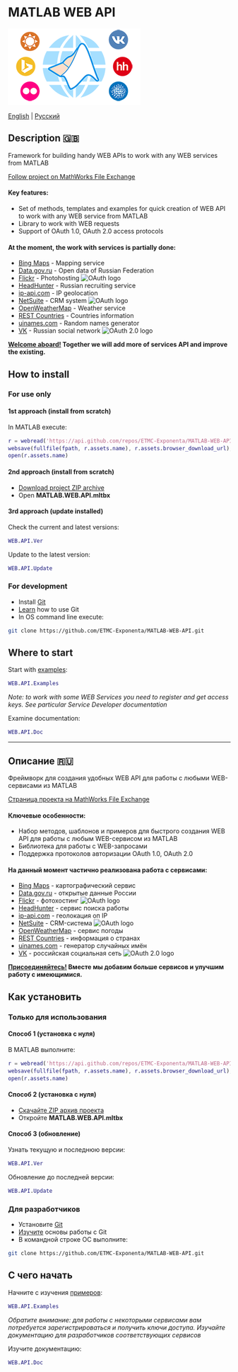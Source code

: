 # MATLAB WEB API
![MATLAB WEB API Cover](/cover.png)

[English](#description-gb) | [Русский](#Описание-ru)

## Description :gb:
Framework for building handy WEB APIs to work with any WEB services from MATLAB

[Follow project on MathWorks File Exchange](https://www.mathworks.com/matlabcentral/fileexchange/68611)

#### Key features:
* Set of methods, templates and examples for quick creation of WEB API to work with any WEB service from MATLAB
* Library to work with WEB requests
* Support of OAuth 1.0, OAuth 2.0 access protocols
#### At the moment, the work with services is partially done:
* [Bing Maps](https://www.bing.com/maps) - Mapping service
* [Data.gov.ru](http://data.gov.ru/) - Open data of Russian Federation
* [Flickr](http://flickr.com/) - Photohosting ![OAuth logo](https://upload.wikimedia.org/wikipedia/commons/thumb/d/d2/Oauth_logo.svg/16px-Oauth_logo.svg.png "OAuth 1.0")
* [HeadHunter](http://hh.com/) - Russian recruiting service
* [ip-api.com](http://ip-api.com) - IP geolocation
* [NetSuite](http://www.netsuite.com/portal/home.shtml) - CRM system ![OAuth logo](https://upload.wikimedia.org/wikipedia/commons/thumb/d/d2/Oauth_logo.svg/16px-Oauth_logo.svg.png "OAuth 1.0")
* [OpenWeatherMap](https://openweathermap.org/) - Weather service
* [REST Countries](http://restcountries.eu) - Countries information
* [uinames.com](https://uinames.com/) - Random names generator
* [VK](https://vk.com/) - Russian social network ![OAuth 2.0 logo](https://cdn-images-1.medium.com/max/16/0*QWNG5EAnPSaUSAHH.png "OAuth 2.0")

**[Welcome aboard!](https://git-scm.com/book/en/v2/GitHub-Contributing-to-a-Project) Together we will add more of services API and improve the existing.**

## How to install
### For use only
#### 1st approach (install from scratch)
In MATLAB execute:
```matlab
r = webread('https://api.github.com/repos/ETMC-Exponenta/MATLAB-WEB-API/releases/latest');
websave(fullfile(fpath, r.assets.name), r.assets.browser_download_url);
open(r.assets.name)
```
#### 2nd approach (install from scratch)
* [Download project ZIP archive](https://github.com/ETMC-Exponenta/MATLAB-WEB-API/archive/master.zip)
* Open **MATLAB.WEB.API.mltbx**
#### 3rd approach (update installed)
Check the current and latest versions:
```matlab
WEB.API.Ver
```
Update to the latest version:
```matlab
WEB.API.Update
```

### For development
* Install [Git](https://git-scm.com/downloads)
* [Learn](https://git-scm.com/book/en/v2/Getting-Started-Git-Basics) how to use Git
* In OS command line execute:
```bash
git clone https://github.com/ETMC-Exponenta/MATLAB-WEB-API.git
```

## Where to start
Start with [examples](/examples):
```matlab
WEB.API.Examples
```
*Note: to work with some WEB Services you need to register and get access keys. See particular Service Developer documentation*

Examine documentation:
```matlab
WEB.API.Doc
```

---
## Описание :ru:
Фреймворк для создания удобных WEB API для работы с любыми WEB-сервисами из MATLAB

[Страница проекта на MathWorks File Exchange](https://www.mathworks.com/matlabcentral/fileexchange/68611)

#### Ключевые особенности:
* Набор методов, шаблонов и примеров для быстрого создания WEB API для работы с любым WEB-сервисом из MATLAB
* Библиотека для работы с WEB-запросами
* Поддержка протоколов авторизации OAuth 1.0, OAuth 2.0
#### На данный момент частично реализована работа с сервисами:
* [Bing Maps](https://www.bing.com/maps) - картографический сервис
* [Data.gov.ru](http://data.gov.ru/) - открытые данные России
* [Flickr](http://flickr.com/) - фотохостинг ![OAuth logo](https://upload.wikimedia.org/wikipedia/commons/thumb/d/d2/Oauth_logo.svg/16px-Oauth_logo.svg.png "OAuth 1.0")
* [HeadHunter](http://hh.com/) - сервис поиска работы
* [ip-api.com](http://ip-api.com) - геолокация оп IP
* [NetSuite](http://www.netsuite.com/portal/home.shtml) - CRM-система ![OAuth logo](https://upload.wikimedia.org/wikipedia/commons/thumb/d/d2/Oauth_logo.svg/16px-Oauth_logo.svg.png "OAuth 1.0")
* [OpenWeatherMap](https://openweathermap.org/) - сервис погоды
* [REST Countries](http://restcountries.eu) - информация о странах
* [uinames.com](https://uinames.com/) - генератор случайных имён
* [VK](https://vk.com/) - российская социальная сеть ![OAuth 2.0 logo](https://cdn-images-1.medium.com/max/16/0*QWNG5EAnPSaUSAHH.png "OAuth 2.0")

**[Присоединяйтесь!](https://git-scm.com/book/ru/v2/GitHub-Внесение-собственного-вклада-в-проекты) Вместе мы добавим больше сервисов и улучшим работу с имеющимися.**

## Как установить
### Только для использования
#### Способ 1 (установка с нуля)
В MATLAB выполните:
```matlab
r = webread('https://api.github.com/repos/ETMC-Exponenta/MATLAB-WEB-API/releases/latest');
websave(fullfile(fpath, r.assets.name), r.assets.browser_download_url);
open(r.assets.name)
```
#### Способ 2 (установка с нуля)
* [Скачайте ZIP архив проекта](https://github.com/ETMC-Exponenta/MATLAB-WEB-API/archive/master.zip)
* Откройте **MATLAB.WEB.API.mltbx**
#### Способ 3 (обновление)
Узнать текущую и последнюю версии:
```matlab
WEB.API.Ver
```
Обновление до последней версии:
```matlab
WEB.API.Update
```

### Для разработчиков
* Установите [Git](https://git-scm.com/downloads)
* [Изучите](https://git-scm.com/book/ru/v2/%D0%92%D0%B2%D0%B5%D0%B4%D0%B5%D0%BD%D0%B8%D0%B5-%D0%9E%D1%81%D0%BD%D0%BE%D0%B2%D1%8B-Git) основы работы с Git
* В командной строке ОС выполните:
```bash
git clone https://github.com/ETMC-Exponenta/MATLAB-WEB-API.git
```

## С чего начать
Начните с изучения [примеров](/examples):
```matlab
WEB.API.Examples
```
*Обратите внимание: для работы с некоторыми сервисами вам потребуется зарегистрироваться и получить ключи доступа. Изучайте документацию для разработчиков соответствующих сервисов*

Изучите документацию:
```matlab
WEB.API.Doc
```
